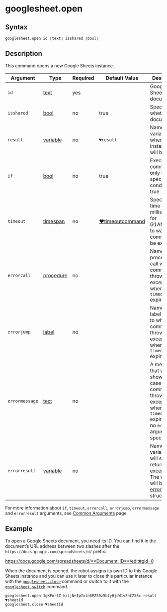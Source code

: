 # googlesheet.open

## Syntax

```G1ANT
googlesheet.open id ⟦text⟧ isshared ⟦bool⟧
```

## Description

This command opens a new Google Sheets instance.

| Argument | Type | Required | Default Value | Description |
| -------- | ---- | -------- | ------------- | ----------- |
|`id`| [text](https://manual.g1ant.com/link/G1ANT.Language/G1ANT.Language/Structures/TextStructure.md) | yes |  | Google Sheets document ID |
|`isshared`| [bool](https://manual.g1ant.com/link/G1ANT.Language/G1ANT.Language/Structures/BooleanStructure.md) | no | true | Specifies whether a document |
| `result`       | [variable](https://manual.g1ant.com/link/G1ANT.Language/G1ANT.Language/Structures/VariableStructure.md) | no       | `♥result`                                                   | Name of a variable where the instance ID will be stored |
| `if`           | [bool](https://manual.g1ant.com/link/G1ANT.Language/G1ANT.Language/Structures/BooleanStructure.md) | no       | true                                                        | Executes the command only if a specified condition is true   |
| `timeout`      | [timespan](https://manual.g1ant.com/link/G1ANT.Language/G1ANT.Language/Structures/TimeSpanStructure.md) | no       | [♥timeoutcommand](https://manual.g1ant.com/link/G1ANT.Language/G1ANT.Addon.Core/Variables/TimeoutCommandVariable.md) | Specifies time in milliseconds for G1ANT.Robot to wait for the command to be executed |
| `errorcall`    | [procedure](https://manual.g1ant.com/link/G1ANT.Language/G1ANT.Language/Structures/ProcedureStructure.md) | no       |                                                             | Name of a procedure to call when the command throws an exception or when a given `timeout` expires |
| `errorjump`    | [label](https://manual.g1ant.com/link/G1ANT.Language/G1ANT.Language/Structures/LabelStructure.md) | no       |                                                             | Name of the label to jump to when the command throws an exception or when a given `timeout` expires |
| `errormessage` | [text](https://manual.g1ant.com/link/G1ANT.Language/G1ANT.Language/Structures/TextStructure.md) | no       |                                                             | A message that will be shown in case the command throws an exception or when a given `timeout` expires, and no `errorjump` argument is specified |
| `errorresult`  | [variable](https://manual.g1ant.com/link/G1ANT.Language/G1ANT.Language/Structures/VariableStructure.md) | no       |                                                             | Name of a variable that will store the returned exception. The variable will be of [error](https://manual.g1ant.com/link/G1ANT.Language/G1ANT.Language/Structures/ErrorStructure.md) structure  |

For more information about `if`, `timeout`, `errorcall`, `errorjump`, `errormessage` and `errorresult` arguments, see [Common Arguments](https://manual.g1ant.com/link/G1ANT.Manual/appendices/common-arguments.md) page.

## Example

To open a Google Sheets document, you need its ID. You can find it in the document’s URL address between two slashes after the `https://docs.google.com/spreadsheets/d/` prefix:

https://docs.google.com/spreadsheets/d/**Document_ID**/edit#gid=0

When the document is opened, the robot assigns its own ID to this Google Sheets instance and you can use it later to close this particular instance with the [`googlesheet.close`](https://manual.g1ant.com/link/G1ANT.Addon/G1ANT.Addon.GoogleDocs/G1ANT.Addon.GoogleDocs/Commands/GoogleSheetCloseCommand.md) command or switch to it with the [`googlesheet.switch`](https://manual.g1ant.com/link/G1ANT.Addon/G1ANT.Addon.GoogleDocs/G1ANT.Addon.GoogleDocs/Commands/GoogleSheetSwitchCommand.md) command.

```G1ANT
googlesheet.open 1gKFnrtZ-kzijNeIpYxln6PZS0z5btyHjoW1vZhCZ58c result ♥sheetId
googlesheet.close ♥sheetId
```
